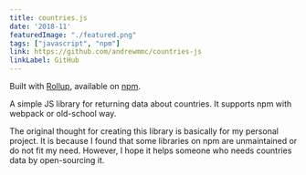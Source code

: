 ```yaml
---
title: countries.js
date: '2018-11'
featuredImage: "./featured.png"
tags: ["javascript", "npm"]
link: https://github.com/andrewmmc/countries-js
linkLabel: GitHub
---
```


Built with [Rollup](https://github.com/rollup/rollup), available on [npm](https://www.npmjs.com/package/countries-js).

A simple JS library for returning data about countries. It supports npm with webpack or old-school way.

The original thought for creating this library is basically for my personal project. It is because I found that some libraries on npm are unmaintained or do not fit my need. However, I hope it helps someone who needs countries data by open-sourcing it.
